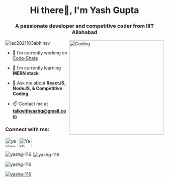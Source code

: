 <!-- ### Hi there 👋
-->
<!--
**yashg-116/yashg-116** is a ✨ _special_ ✨ repository because its `README.md` (this file) appears on your GitHub profile.

Here are some ideas to get you started:

- 🔭 I’m currently working on ...
- 🌱 I’m currently learning ...
- 👯 I’m looking to collaborate on ...
- 🤔 I’m looking for help with ...
- 💬 Ask me about ...
- 📫 How to reach me: ...
- 😄 Pronouns: ...
- ⚡ Fun fact: ...
-->
<h1 align="center"><b>Hi there</b>👋, I'm Yash Gupta</h1>
<h3 align="center">A passionate developer and competitive coder from IIIT Allahabad</h3>
<img align="right" alt="Coding" width="300" src="https://img.freepik.com/free-vector/hacker-operating-laptop-cartoon-icon-illustration-technology-icon-concept-isolated-flat-cartoon-style_138676-2387.jpg?w=740&t=st=1687506575~exp=1687507175~hmac=abb37118e53b73d6e800ae323adfe516e000689780c5e1a1e95d9ef516651e85">

<p align="left"> <img src="https://komarev.com/ghpvc/?username=yashg-116&label=Profile%20views&color=0e75b6&style=flat" alt="iec2021103abhinav" /> </p>


- 🔭 I’m currently working on [Code-Share](https://github.com/yashg-116/CodeShare-Backend)

- 🌱 I’m currently learning  **MERN stack**

- 💬 Ask me about **ReactJS, NodeJS, & Competitive Coding**

- 📫 Contact me at **talkwithyashg@gmail.com**


<h3 align="left">Connect with me:</h3>
<p align="left">
<a href="https://dev.to/yashg-116" target="blank"><img align="center" src="https://raw.githubusercontent.com/rahuldkjain/github-profile-readme-generator/master/src/images/icons/Social/devto.svg" alt="yashg-116" height="30" width="40" /></a>
<a href="https://linkedin.com/in/yashg116" target="blank"><img align="center" src="https://raw.githubusercontent.com/rahuldkjain/github-profile-readme-generator/master/src/images/icons/Social/linked-in-alt.svg" alt="Yash Gupta" height="30" width="40" /></a>


<p><img align="left" src="https://github-readme-stats.vercel.app/api/top-langs?username=yashg-116&show_icons=true&locale=en&layout=compact" alt="yashg-116" /></p>

<p>&nbsp;<img align="center" src="https://github-readme-stats.vercel.app/api?username=yashg-116&show_icons=true&locale=en" alt="yashg-116" /></p>

<p><img align="center" src="https://github-readme-streak-stats.herokuapp.com/?user=yashg-116&" alt="yashg-116" /></p>

<p align="left"> <a href="https://github.com/ryo-ma/github-profile-trophy"><img src="https://github-profile-trophy.vercel.app/?username=yashg-116" alt="yashg-116" /></a> </p>

